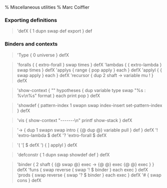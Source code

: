 % Miscellaneous utilities
% Marc Coiffier

### Exporting definitions

> 'defX { 1 dupn swap def export } def

### Binders and contexts

> 'Type { 0 universe } defX

> 'foralls { { extro-forall } swap times } defX
> 'lambdas { { extro-lambda } swap times } defX
> 'applys { range { pop apply } each } defX
> 'applyl { { swap apply } each } defX
> 'recursor { dup 2 shaft -> variable mu ! } defX

> 'show-context { "" hypotheses { dup variable type swap "%s : %v\n%s" format } each print pop } defX

> 'showdef { pattern-index 1 swapn swap index-insert set-pattern-index } defX

> 'vis { show-context "-------\n" printf show-stack } defX

> '-> { dup 1 swapn swap intro { {@ dup @} variable pull } def } defX
> '! 'extro-lambda $ defX
> '? 'extro-forall $ defX

> '( '[ $ defX
> ') { ] applyl } defX

> 'defconstr { 1 dupn swap showdef def } defX

> 'binder { 2 shaft { {@ swap @} exec -> {@ @} exec {@ @} exec } } defX
> 'funs { swap reverse { swap '! $ binder } each exec } defX
> 'prods { swap reverse { swap '? $ binder } each exec } defX
> '# { swap cons } defX


